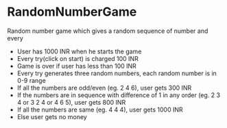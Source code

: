 # RandomNumberGame
Random number game which gives a random sequence of number and every 

* User has 1000 INR when he starts the game
* Every try(click on start) is charged 100 INR
* Game is over if user has less than 100 INR
* Every try generates three random numbers, each random number is in 0-9 range
* If all the numbers are odd/even (eg. 2 4 6), user gets 300 INR
* If the numbers are in sequence with difference of 1 in any order (eg. 2 3 4 or 3 2 4 or 4 6 5), user gets 800 INR
* If all the numbers are same (eg. 4 4 4), user gets 1000 INR
* Else user gets no money
